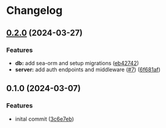 # Changelog

## [0.2.0](https://github.com/homehub-dev/homehub-backend/compare/homehub-db-v0.1.0...homehub-db-v0.2.0) (2024-03-27)


### Features

* **db:** add sea-orm and setup migrations ([eb42742](https://github.com/homehub-dev/homehub-backend/commit/eb42742edd2d25cca9b46564b52fc279bd9c3491))
* **server:** add auth endpoints and middleware ([#7](https://github.com/homehub-dev/homehub-backend/issues/7)) ([6f681af](https://github.com/homehub-dev/homehub-backend/commit/6f681af53ce19b89150cff8d6d904953b370ec69))

## 0.1.0 (2024-03-07)


### Features

* inital commit ([3c6e7eb](https://github.com/monishth/homehub/commit/3c6e7ebf010c1f4f94f3f53ef03af79018c5b42b))
